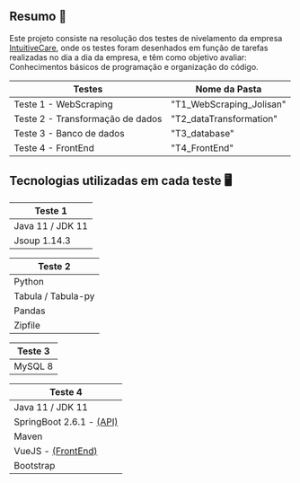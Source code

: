 ## Resumo 📖
Este projeto consiste na resolução dos testes de nivelamento da empresa [IntuitiveCare](https://www.intuitivecare.com/), onde os testes foram desenhados em função de tarefas realizadas no dia a dia da empresa, e têm como objetivo avaliar: Conhecimentos básicos de programação e organização do código.

| Testes | Nome da Pasta | 
| ------- | --- |
| Teste 1 - WebScraping | "T1_WebScraping_Jolisan" |
| Teste 2 - Transformação de dados | "T2_dataTransformation" |
| Teste 3 - Banco de dados | "T3_database" |
| Teste 4 - FrontEnd | "T4_FrontEnd" 


## Tecnologias utilizadas em cada teste 🖥

| Teste 1|
| ------- |
| Java 11 / JDK 11 |
| Jsoup 1.14.3 |

| Teste 2|
| ------- |
| Python |
| Tabula / Tabula-py |
| Pandas |
| Zipfile |

| Teste 3|
| ------- |
| MySQL 8 |

| Teste 4|
| ------- |
| Java 11 / JDK 11 |
| SpringBoot 2.6.1 - [(API)](https://github.com/jolisan/IntuitiveCare_Tests/tree/main/T4_FrontEnd/operadora_api/src/main/java/com/intuitivecare/api)|
| Maven |
| VueJS - [(FrontEnd)](https://github.com/jolisan/IntuitiveCare_Tests/blob/main/T4_FrontEnd/operadora_api/src/main/resources/static/index.html)|
| Bootstrap |
